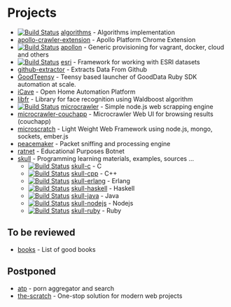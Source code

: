 # Projects

- [![Build Status](https://travis-ci.org/korczis/algorithms.svg?branch=master)](https://travis-ci.org/korczis/algorithms) [algorithms](https://github.com/korczis/algorithms) - Algorithms implementation
- [apollo-crawler-extension](https://github.com/korczis/apollo-crawler-extension) - Apollo Platform Chrome Extension
- [![Build Status](https://travis-ci.org/korczis/apollon.png)](https://travis-ci.org/korczis/apollon) [apollon](https://github.com/korczis/apollon/) - Generic provisioning for vagrant, docker, cloud and others
- [![Build Status](https://travis-ci.org/korczis/esri.svg?branch=master)](https://travis-ci.org/korczis/esri) [esri](https://github.com/korczis/esri) - Framework for working with ESRI datasets
- [github-extractor](https://github.com/korczis/github-extractor) - Extracts Data From Github
- [GoodTeensy](https://gist.github.com/korczis/cdf330432fa7b4b52aba) - Teensy based launcher of GoodData Ruby SDK automation at scale.
- [iCave](https://github.com/korczis/icave) - Open Home Automation Platform
- [libfr](https://github.com/korczis/libfr) - Library for face recognition using Waldboost algorithm
- [![Build Status](https://travis-ci.org/korczis/microcrawler.png)](https://travis-ci.org/korczis/microcrawler) [microcrawler](https://github.com/korczis/microcrawler) - Simple node.js web scrapping engine
- [microcrawler-couchapp](https://github.com/korczis/microcrawler-couchapp) - Microcrawler Web UI for browsing results (couchapp)
- [microscratch](https://github.com/korczis/microscratch) - Light Weight Web Framework using node.js, mongo, sockets, ember.js
- [peacemaker](https://github.com/korczis/peacemaker) - Packet sniffing and processing engine
- [ratnet](https://github.com/korczis/ratnet) - Educational Purposes Botnet
- [skull](https://github.com/korczis/skull) - Programming learning materials, examples, sources ...
  * [![Build Status](https://travis-ci.org/korczis/skull-c.svg?branch=master)](https://travis-ci.org/korczis/skull-c) [skull-c](https://github.com/korczis/skull-c) - C
  * [![Build Status](https://travis-ci.org/korczis/skull-cpp.svg?branch=master)](https://travis-ci.org/korczis/skull-cpp) [skull-cpp](https://github.com/korczis/skull-cpp) - C++
  * [![Build Status](https://travis-ci.org/korczis/skull-erlang.svg?branch=master)](https://travis-ci.org/korczis/skull-erlang) [skull-erlang](https://github.com/korczis/skull-erlang) - Erlang
  * [![Build Status](https://travis-ci.org/korczis/skull-haskell.svg?branch=master)](https://travis-ci.org/korczis/skull-haskell) [skull-haskell](https://github.com/korczis/skull-haskell) - Haskell
  * [![Build Status](https://travis-ci.org/korczis/skull-java.svg?branch=master)](https://travis-ci.org/korczis/skull-java) [skull-java](https://github.com/korczis/skull-java) - Java
  * [![Build Status](https://travis-ci.org/korczis/skull-nodejs.svg?branch=master)](https://travis-ci.org/korczis/skull-nodejs) [skull-nodejs](https://github.com/korczis/skull-nodejs) - Nodejs
  * [![Build Status](https://travis-ci.org/korczis/skull-ruby.svg?branch=master)](https://travis-ci.org/korczis/skull-ruby) [skull-ruby](https://github.com/korczis/skull-ruby) - Ruby

## To be reviewed

- [books](https://github.com/korczis/books) - List of good books

## Postponed

- [atp](https://github.com/korczis/atp) - porn aggregator and search
- [the-scratch](https://github.com/korczis/the-scratch) - One-stop solution for modern web projects
